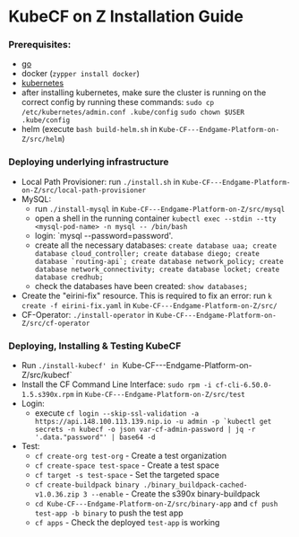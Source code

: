 # KubeCF on Z Installation Guide
### Prerequisites:
* [go](https://golang.org/dl/)
* docker (`zypper install docker`)
* [kubernetes](https://github.com/mfriesenegger/docs/blob/master/sles-crio-k8s.md)
 * after installing kubernetes, make sure the cluster is running on the correct config by running these commands: `sudo cp /etc/kubernetes/admin.conf .kube/config` `sudo chown $USER .kube/config`
* helm (execute `bash build-helm.sh` in `Kube-CF---Endgame-Platform-on-Z/src/helm`)
### Deploying underlying infrastructure
* Local Path Provisioner: run `./install.sh` in `Kube-CF---Endgame-Platform-on-Z/src/local-path-provisioner`
* MySQL:
  * run `./install-mysql` in `Kube-CF---Endgame-Platform-on-Z/src/mysql`
  * open a shell in the running container ``kubectl exec --stdin --tty <mysql-pod-name> -n mysql -- /bin/bash``
  * login: `mysql --password=password'. 
  * create all the necessary databases: ``create database uaa; create database cloud_controller; create database diego; create database `routing-api`; create database network_policy; create database network_connectivity; create database locket; create database credhub;``
  * check the databases have been created: `show databases;`
* Create the "eirini-fix" resource. This is required to fix an error: run `k create -f eirini-fix.yaml` in `Kube-CF---Endgame-Platform-on-Z/src/`
* CF-Operator: `./install-operator` in `Kube-CF---Endgame-Platform-on-Z/src/cf-operator`
### Deploying, Installing & Testing KubeCF 
* Run `./install-kubecf' in `Kube-CF---Endgame-Platform-on-Z/src/kubecf`
* Install the CF Command Line Interface: `sudo rpm -i cf-cli-6.50.0-1.5.s390x.rpm` in `Kube-CF---Endgame-Platform-on-Z/src/test`
* Login: 
  * execute ``cf login --skip-ssl-validation -a https://api.148.100.113.139.nip.io -u admin -p `kubectl get secrets -n kubecf -o json var-cf-admin-password | jq -r '.data."password"' | base64 -d``
* Test: 
  * `cf create-org test-org` - Create a test organization
  * `cf create-space test-space` - Create a test space
  * `cf target -s test-space` - Set the targeted space
  * `cf create-buildpack binary ./binary_buildpack-cached-v1.0.36.zip 3 --enable` - Create the s390x binary-buildpack
  * `cd Kube-CF---Endgame-Platform-on-Z/src/binary-app` and `cf push test-app -b binary` to push the test app
  * `cf apps` - Check the deployed `test-app` is working

